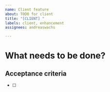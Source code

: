 ```yaml
---
name: Client feature
about: TODO for client
title: "[CLIENT] "
labels: client, enhancement
assignees: andreaswachs

---
```


# What needs to be done?


## Acceptance criteria

- [ ]
